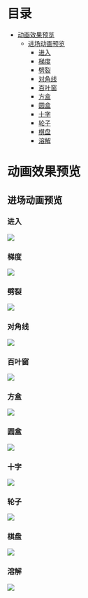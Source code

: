 # 目录
- [动画效果预览](#%E5%8A%A8%E7%94%BB%E6%95%88%E6%9E%9C%E9%A2%84%E8%A7%88)
  - [进场动画预览](#%E8%BF%9B%E5%9C%BA%E5%8A%A8%E7%94%BB%E9%A2%84%E8%A7%88)
    - [进入](#%E8%BF%9B%E5%85%A5)
    - [梯度](#%E6%A2%AF%E5%BA%A6)
    - [劈裂](#%E5%8A%88%E8%A3%82)
    - [对角线](#%E5%AF%B9%E8%A7%92%E7%BA%BF)
    - [百叶窗](#%E7%99%BE%E5%8F%B6%E7%AA%97)
    - [方盒](#%E6%96%B9%E7%9B%92)
    - [圆盒](#%E5%9C%86%E7%9B%92)
    - [十字](#%E5%8D%81%E5%AD%97)
    - [轮子](#%E8%BD%AE%E5%AD%90)
    - [棋盘](#%E6%A3%8B%E7%9B%98)
    - [溶解](#%E6%BA%B6%E8%A7%A3)

# 动画效果预览
## 进场动画预览
### 进入
![](Preview/Animation/1.gif)
### 梯度
![](Preview/Animation/2.gif)
### 劈裂
![](Preview/Animation/3.gif)
### 对角线
![](Preview/Animation/4.gif)
### 百叶窗
![](Preview/Animation/5.gif)
### 方盒
![](Preview/Animation/6.gif)
### 圆盒
![](Preview/Animation/7.gif)
### 十字
![](Preview/Animation/8.gif)
### 轮子
![](Preview/Animation/9.gif)
### 棋盘
![](Preview/Animation/10.gif)
### 溶解
![](Preview/Animation/11.gif)
